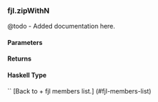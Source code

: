 ### fjl.zipWithN
@todo - Added documentation here.

#### Parameters

#### Returns
 
#### Haskell Type
``
[Back to  + fjl members list.]
(#fjl-members-list)
